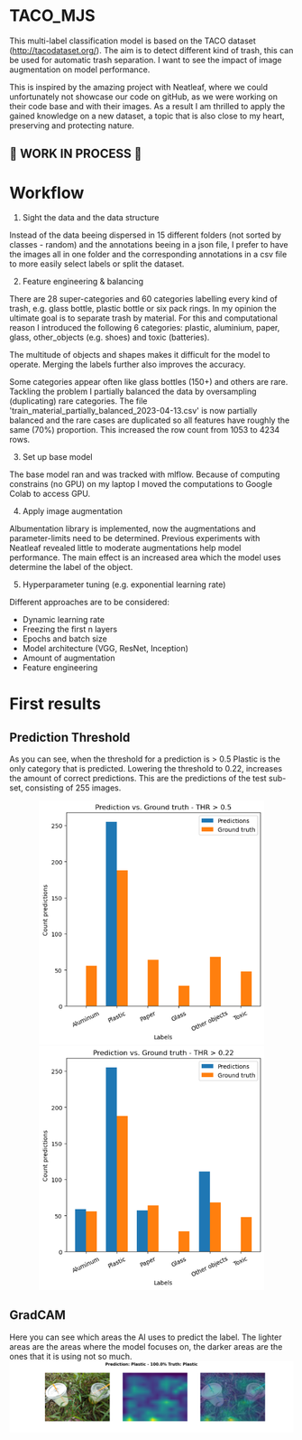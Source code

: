 # TACO_MJS
This multi-label classification model is based on the TACO dataset (http://tacodataset.org/). The aim is to detect different kind of trash, this can be used for automatic trash separation. I want to see the impact of image augmentation on model performance. 

This is inspired by the amazing project with Neatleaf, where we could unfortunately not showcase our code on gitHub, as we were working on their code base and with their images. As a result I am thrilled to apply the gained knowledge on a new dataset, a topic that is also close to my heart, preserving and protecting nature.


## :construction: WORK IN PROCESS :construction:


# Workflow

1. Sight the data and the data structure

Instead of the data beeing dispersed in 15 different folders (not sorted by classes - random) and the annotations beeing in a json file, I prefer to have the images all in one folder and the corresponding annotations in a csv file to more easily select labels or split the dataset.

2. Feature engineering & balancing

There are 28 super-categories and 60 categories labelling every kind of trash, e.g. glass bottle, plastic bottle or six pack rings. In my opinion the ultimate goal is to separate trash by material. For this and computational reason I introduced the following 6 categories: plastic, aluminium, paper, glass, other_objects (e.g. shoes) and toxic (batteries).

The multitude of objects and shapes makes it difficult for the model to operate. Merging the labels further also improves the accuracy.

Some categories appear often like glass bottles (150+) and others are rare. Tackling the problem I partially balanced the data by oversampling (duplicating) rare categories. The file 'train_material_partially_balanced_2023-04-13.csv' is now partially balanced and the rare cases are duplicated so all features have roughly the same (70%) proportion. This increased the row count from 1053 to 4234 rows.

3. Set up base model

The base model ran and was tracked with mlflow. Because of computing constrains (no GPU) on my laptop I moved the computations to Google Colab to access GPU. 

4. Apply image augmentation

Albumentation library is implemented, now the augmentations and parameter-limits need to be determined. Previous experiments with Neatleaf revealed little to moderate augmentations help model performance. The main effect is an increased area which the model uses determine the label of the object. 

5. Hyperparameter tuning (e.g. exponential learning rate)

Different approaches are to be considered:

- Dynamic learning rate
- Freezing the first n layers
- Epochs and batch size
- Model architecture (VGG, ResNet, Inception)
- Amount of augmentation
- Feature engineering

# First results

## Prediction Threshold
As you can see, when the threshold for a prediction is > 0.5 Plastic is the only category that is predicted. Lowering the threshold to 0.22, increases the amount of correct predictions. This are the predictions of the test sub-set, consisting of 255 images.

<div style="text-align: center;">
  <p float="center">
    <img src="Images_GitHub/pred_gt_50perc.png" width="400" />
    <img src="Images_GitHub/pred_gt_22perc.png" width="400" /> 
  </p>
</div>

## GradCAM

Here you can see which areas the AI uses to predict the label. The lighter areas are the areas where the model focuses on, the darker areas are the ones that it is using not so much. 
![Explainable AI](Images_GitHub/GradCAM_batch_12_000091.png)





